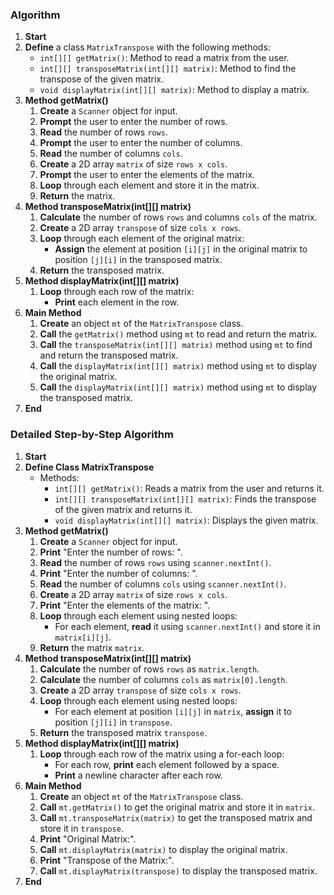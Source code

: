 ### Algorithm

1. **Start**
2. **Define** a class `MatrixTranspose` with the following methods:
   - `int[][] getMatrix()`: Method to read a matrix from the user.
   - `int[][] transposeMatrix(int[][] matrix)`: Method to find the transpose of the given matrix.
   - `void displayMatrix(int[][] matrix)`: Method to display a matrix.
3. **Method getMatrix()**
   1. **Create** a `Scanner` object for input.
   2. **Prompt** the user to enter the number of rows.
   3. **Read** the number of rows `rows`.
   4. **Prompt** the user to enter the number of columns.
   5. **Read** the number of columns `cols`.
   6. **Create** a 2D array `matrix` of size `rows x cols`.
   7. **Prompt** the user to enter the elements of the matrix.
   8. **Loop** through each element and store it in the matrix.
   9. **Return** the matrix.
4. **Method transposeMatrix(int[][] matrix)**
   1. **Calculate** the number of rows `rows` and columns `cols` of the matrix.
   2. **Create** a 2D array `transpose` of size `cols x rows`.
   3. **Loop** through each element of the original matrix:
      - **Assign** the element at position `[i][j]` in the original matrix to position `[j][i]` in the transposed matrix.
   4. **Return** the transposed matrix.
5. **Method displayMatrix(int[][] matrix)**
   1. **Loop** through each row of the matrix:
      - **Print** each element in the row.
6. **Main Method**
   1. **Create** an object `mt` of the `MatrixTranspose` class.
   2. **Call** the `getMatrix()` method using `mt` to read and return the matrix.
   3. **Call** the `transposeMatrix(int[][] matrix)` method using `mt` to find and return the transposed matrix.
   4. **Call** the `displayMatrix(int[][] matrix)` method using `mt` to display the original matrix.
   5. **Call** the `displayMatrix(int[][] matrix)` method using `mt` to display the transposed matrix.
7. **End**

### Detailed Step-by-Step Algorithm

1. **Start**
2. **Define Class MatrixTranspose**
   - Methods:
     - `int[][] getMatrix()`: Reads a matrix from the user and returns it.
     - `int[][] transposeMatrix(int[][] matrix)`: Finds the transpose of the given matrix and returns it.
     - `void displayMatrix(int[][] matrix)`: Displays the given matrix.
3. **Method getMatrix()**
   1. **Create** a `Scanner` object for input.
   2. **Print** "Enter the number of rows: ".
   3. **Read** the number of rows `rows` using `scanner.nextInt()`.
   4. **Print** "Enter the number of columns: ".
   5. **Read** the number of columns `cols` using `scanner.nextInt()`.
   6. **Create** a 2D array `matrix` of size `rows x cols`.
   7. **Print** "Enter the elements of the matrix: ".
   8. **Loop** through each element using nested loops:
      - For each element, **read** it using `scanner.nextInt()` and store it in `matrix[i][j]`.
   9. **Return** the matrix `matrix`.
4. **Method transposeMatrix(int[][] matrix)**
   1. **Calculate** the number of rows `rows` as `matrix.length`.
   2. **Calculate** the number of columns `cols` as `matrix[0].length`.
   3. **Create** a 2D array `transpose` of size `cols x rows`.
   4. **Loop** through each element using nested loops:
      - For each element at position `[i][j]` in `matrix`, **assign** it to position `[j][i]` in `transpose`.
   5. **Return** the transposed matrix `transpose`.
5. **Method displayMatrix(int[][] matrix)**
   1. **Loop** through each row of the matrix using a for-each loop:
      - For each row, **print** each element followed by a space.
      - **Print** a newline character after each row.
6. **Main Method**
   1. **Create** an object `mt` of the `MatrixTranspose` class.
   2. **Call** `mt.getMatrix()` to get the original matrix and store it in `matrix`.
   3. **Call** `mt.transposeMatrix(matrix)` to get the transposed matrix and store it in `transpose`.
   4. **Print** "Original Matrix:".
   5. **Call** `mt.displayMatrix(matrix)` to display the original matrix.
   6. **Print** "Transpose of the Matrix:".
   7. **Call** `mt.displayMatrix(transpose)` to display the transposed matrix.
7. **End**